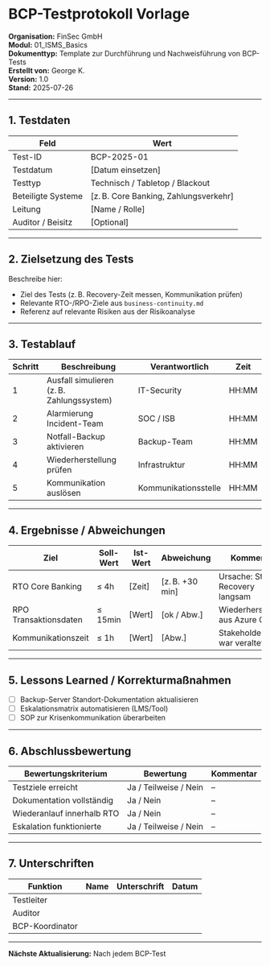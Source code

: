 # BCP-Testprotokoll Vorlage

**Organisation:** FinSec GmbH  
**Modul:** 01_ISMS_Basics  
**Dokumenttyp:** Template zur Durchführung und Nachweisführung von BCP-Tests  
**Erstellt von:** George K.  
**Version:** 1.0  
**Stand:** 2025-07-26

---

## 1. Testdaten

| Feld | Wert |
|------|------|
| Test-ID | BCP-2025-01 |
| Testdatum | [Datum einsetzen] |
| Testtyp | Technisch / Tabletop / Blackout |
| Beteiligte Systeme | [z. B. Core Banking, Zahlungsverkehr] |
| Leitung | [Name / Rolle] |
| Auditor / Beisitz | [Optional] |

---

## 2. Zielsetzung des Tests

Beschreibe hier:

- Ziel des Tests (z. B. Recovery-Zeit messen, Kommunikation prüfen)
- Relevante RTO-/RPO-Ziele aus `business-continuity.md`
- Referenz auf relevante Risiken aus der Risikoanalyse

---

## 3. Testablauf

| Schritt | Beschreibung | Verantwortlich | Zeit |
|--------|--------------|----------------|------|
| 1 | Ausfall simulieren (z. B. Zahlungssystem) | IT-Security | HH:MM |
| 2 | Alarmierung Incident-Team | SOC / ISB | HH:MM |
| 3 | Notfall-Backup aktivieren | Backup-Team | HH:MM |
| 4 | Wiederherstellung prüfen | Infrastruktur | HH:MM |
| 5 | Kommunikation auslösen | Kommunikationsstelle | HH:MM |

---

## 4. Ergebnisse / Abweichungen

| Ziel | Soll-Wert | Ist-Wert | Abweichung | Kommentar |
|------|-----------|----------|------------|-----------|
| RTO Core Banking | ≤ 4h | [Zeit] | [z. B. +30 min] | Ursache: Storage Recovery langsam |
| RPO Transaktionsdaten | ≤ 15min | [Wert] | [ok / Abw.] | Wiederherstellung aus Azure OK |
| Kommunikationszeit | ≤ 1h | [Wert] | [Abw.] | Stakeholderliste war veraltet |

---

## 5. Lessons Learned / Korrekturmaßnahmen

- [ ] Backup-Server Standort-Dokumentation aktualisieren
- [ ] Eskalationsmatrix automatisieren (LMS/Tool)
- [ ] SOP zur Krisenkommunikation überarbeiten

---

## 6. Abschlussbewertung

| Bewertungskriterium | Bewertung | Kommentar |
|---------------------|-----------|-----------|
| Testziele erreicht | Ja / Teilweise / Nein | – |
| Dokumentation vollständig | Ja / Nein | – |
| Wiederanlauf innerhalb RTO | Ja / Nein | – |
| Eskalation funktionierte | Ja / Teilweise / Nein | – |

---

## 7. Unterschriften

| Funktion | Name | Unterschrift | Datum |
|----------|------|--------------|--------|
| Testleiter | | | |
| Auditor | | | |
| BCP-Koordinator | | | |

---

**Nächste Aktualisierung:** Nach jedem BCP-Test
